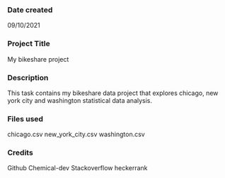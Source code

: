 ### Date created
09/10/2021

### Project Title
My bikeshare project

### Description
This task contains my bikeshare data project that explores chicago, new york city and washington statistical data analysis. 

### Files used
chicago.csv
new_york_city.csv
washington.csv


### Credits
Github
Chemical-dev
Stackoverflow
heckerrank

